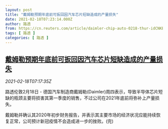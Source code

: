 ```yaml
---
layout: post
title: "戴姆勒预期年底前可扳回因汽车芯片短缺造成的产量损失"
date: 2021-02-18T07:23:14.000Z
author: 路透
from: https://cn.reuters.com/article/daimler-chip-auto-0218-thur-idCNKBS2AI0OI
tags: [ 路透 ]
categories: [ 路透 ]
---
```

<!--1613632994000-->
[戴姆勒预期年底前可扳回因汽车芯片短缺造成的产量损失](https://cn.reuters.com/article/daimler-chip-auto-0218-thur-idCNKBS2AI0OI)
------

<div>
<div><i>2021-02-18T07:17:35Z</i></div><p>路透伦敦2月18日 - 德国汽车制造商戴姆勒(Daimler)周四表示，导致半导体芯片短缺的瓶颈主要将损害其第一季度的销售，不过公司在2021年底前将弥补上产量损失。</p><p>戴姆勒并确认其2020年初步财务报告，并表示其主要市场的经济状况应能持续恢复正常，公司预计新冠疫情不会造成进一步的挫败。(完)</p>
</div>
